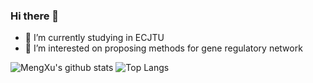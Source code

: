 ### Hi there 👋
- 🤔 I’m currently studying in ECJTU
- 🔭 I’m interested on proposing methods for gene regulatory network

![MengXu's github stats](https://github-readme-stats.vercel.app/api?username=mengxu98&show_icons=true)
![Top Langs](https://github-readme-stats.vercel.app/api/top-langs/?username=mengxu98&hide=html,jupyter%20notebook,javascript&layout=compact&langs_count=10)


<!--
**mengxu98/mengxu98** is a ✨ _special_ ✨ repository because its `README.md` (this file) appears on your GitHub profile.

Here are some ideas to get you started:

- 🔭 I’m currently working on ...
- 🌱 I’m currently learning ...
- 👯 I’m looking to collaborate on ...
- 🤔 I’m looking for help with ...
- 💬 Ask me about ...
- 📫 How to reach me: ...
- 😄 Pronouns: ...
- ⚡ Fun fact: ...
![Visitor Count](https://profile-counter.glitch.me/mengxu98/count.svg)
-->

